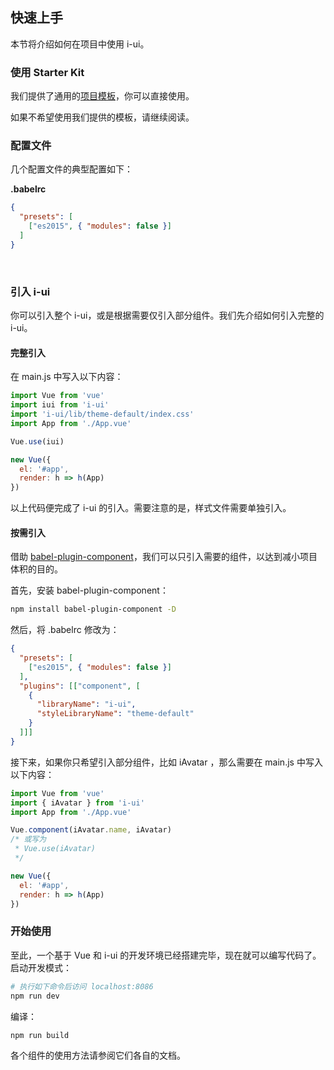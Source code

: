 ## 快速上手

本节将介绍如何在项目中使用 i-ui。

### 使用 Starter Kit

我们提供了通用的[项目模板](http://githost.in66.cc/in-template/vue-paster-tpl)，你可以直接使用。

如果不希望使用我们提供的模板，请继续阅读。

### 配置文件

几个配置文件的典型配置如下：

**.babelrc**
```json
{
  "presets": [
    ["es2015", { "modules": false }]
  ]
}
```

<br>

### 引入 i-ui

你可以引入整个 i-ui，或是根据需要仅引入部分组件。我们先介绍如何引入完整的 i-ui。

#### 完整引入

在 main.js 中写入以下内容：
```javascript
import Vue from 'vue'
import iui from 'i-ui'
import 'i-ui/lib/theme-default/index.css'
import App from './App.vue'

Vue.use(iui)

new Vue({
  el: '#app',
  render: h => h(App)
})
```
以上代码便完成了 i-ui 的引入。需要注意的是，样式文件需要单独引入。

#### 按需引入

借助 [babel-plugin-component](https://github.com/QingWei-Li/babel-plugin-component)，我们可以只引入需要的组件，以达到减小项目体积的目的。

首先，安装 babel-plugin-component：

```bash
npm install babel-plugin-component -D
```

然后，将 .babelrc 修改为：
```json
{
  "presets": [
    ["es2015", { "modules": false }]
  ],
  "plugins": [["component", [
    {
      "libraryName": "i-ui",
      "styleLibraryName": "theme-default"
    }
  ]]]
}
```

接下来，如果你只希望引入部分组件，比如 iAvatar ，那么需要在 main.js 中写入以下内容：

```javascript
import Vue from 'vue'
import { iAvatar } from 'i-ui'
import App from './App.vue'

Vue.component(iAvatar.name, iAvatar)
/* 或写为
 * Vue.use(iAvatar)
 */

new Vue({
  el: '#app',
  render: h => h(App)
})
```

### 开始使用

至此，一个基于 Vue 和 i-ui 的开发环境已经搭建完毕，现在就可以编写代码了。启动开发模式：

```bash
# 执行如下命令后访问 localhost:8086
npm run dev
```

编译：

```bash
npm run build
```
各个组件的使用方法请参阅它们各自的文档。
